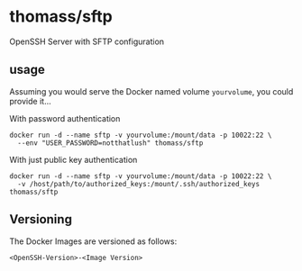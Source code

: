 # thomass/sftp

OpenSSH Server with SFTP configuration

## usage

Assuming you would serve the Docker named volume `yourvolume`, you could provide it...

With password authentication

```
docker run -d --name sftp -v yourvolume:/mount/data -p 10022:22 \
  --env "USER_PASSWORD=notthatlush" thomass/sftp
```

With just public key authentication

```
docker run -d --name sftp -v yourvolume:/mount/data -p 10022:22 \
  -v /host/path/to/authorized_keys:/mount/.ssh/authorized_keys thomass/sftp
```

## Versioning

The Docker Images are versioned as follows:

`<OpenSSH-Version>-<Image Version>`
